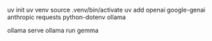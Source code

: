 uv init
uv venv
source .venv/bin/activate
uv add openai google-genai anthropic requests python-dotenv ollama

ollama serve
ollama run gemma
